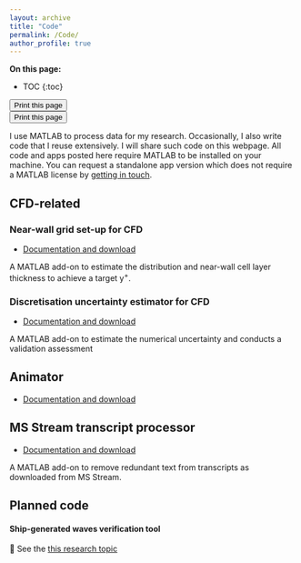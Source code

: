 ```yaml
---
layout: archive
title: "Code"
permalink: /Code/
author_profile: true
---
```


**On this page:**


* TOC
{:toc}

<div class="text-right">
<input type="button" value="Print this page" onClick="window.print()">
</div>

<input type="button" value="Print this page" onClick="window.print()" text-align="right">

I use MATLAB to process data for my research. Occasionally, I also write code that I reuse extensively. I will share such code on this webpage. All code and apps posted here require MATLAB to be installed on your machine. You can request a standalone app version which does not require a MATLAB license by [getting in touch](/get-in-touch).


## CFD-related

### Near-wall grid set-up for CFD
- [Documentation and download](https://momchil-terziev.github.io/Code/Near-wall-grid)

A MATLAB add-on to estimate the distribution and near-wall cell layer thickness to achieve a target y<sup>+</sup>. 

### Discretisation uncertainty estimator for CFD
- [Documentation and download](https://momchil-terziev.github.io/Code/Discretisation-uncertainty-estimator/)

A MATLAB add-on to estimate the numerical uncertainty and conducts a validation assessment

## Animator
- [Documentation and download](/Code/animator/)

## MS Stream transcript processor
- [Documentation and download](https://momchil-terziev.github.io/Code/Transcript-app/)

A MATLAB add-on to remove redundant text from transcripts as downloaded from MS Stream.

## Planned code

#### Ship-generated waves verification tool
🔲 See the [this research topic](https://momchil-terziev.github.io/research-topics#8-development-of-a-wave-verification-tool-for-cfd-predictions)

